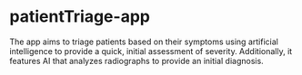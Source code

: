 # patientTriage-app

The app aims to triage patients based on their symptoms using artificial intelligence to provide a quick, initial assessment of severity. Additionally, it features AI that analyzes radiographs to provide an initial diagnosis.
